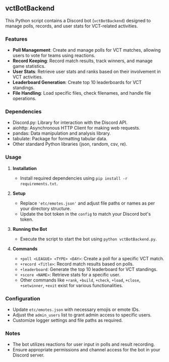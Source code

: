 ## vctBotBackend

This Python script contains a Discord bot (`vctBotBackend`) designed to manage polls, records, and user stats for VCT-related activities.

### Features
- **Poll Management**: Create and manage polls for VCT matches, allowing users to vote for teams using reactions.
- **Record Keeping**: Record match results, track winners, and manage game statistics.
- **User Stats**: Retrieve user stats and ranks based on their involvement in VCT activities.
- **Leaderboard Generation**: Create top 10 leaderboards for VCT standings.
- **File Handling**: Load specific files, check filenames, and handle file operations.

### Dependencies
- Discord.py: Library for interaction with the Discord API.
- aiohttp: Asynchronous HTTP Client for making web requests.
- pandas: Data manipulation and analysis library.
- tabulate: Package for formatting tabular data.
- Other standard Python libraries (json, random, csv, re).

### Usage
1. **Installation**
   - Install required dependencies using `pip install -r requirements.txt`.
   
2. **Setup**
   - Replace `'etc/emotes.json'` and adjust file paths or names as per your directory structure.
   - Update the bot token in the `config` to match your Discord bot's token.

3. **Running the Bot**
   - Execute the script to start the bot using `python vctBotBackend.py`.

4. **Commands**
   - `+poll <LEAGUE> <TYPE> <DAY>`: Create a poll for a specific VCT match.
   - `+record <Title>`: Record match results based on polls.
   - `+leaderboard`: Generate the top 10 leaderboard for VCT standings.
   - `+score <NAME>`: Retrieve stats for a specific user.
   - Other commands like `+rank`, `+build`, `+check`, `+load`, `+close`, `+setwinner`, `+exit` exist for various functionalities.

### Configuration
- Update `etc/emotes.json` with necessary emojis or emote IDs.
- Adjust the `admin_users` list to grant admin access to specific users.
- Customize logger settings and file paths as required.

### Notes
- The bot utilizes reactions for user input in polls and result recording.
- Ensure appropriate permissions and channel access for the bot in your Discord server.
